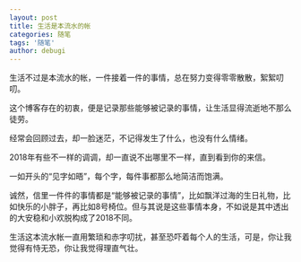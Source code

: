 ```yaml
---
layout: post
title: 生活是本流水的帐
categories: 随笔
tags: '随笔'
author: debugi
---
```


生活不过是本流水的帐，一件接着一件的事情，总在努力变得零零散散，絮絮叨叨。  

这个博客存在的初衷，便是记录那些能够被记录的事情，让生活显得流逝地不那么徒劳。  

经常会回顾过去，却一脸迷茫，不记得发生了什么，也没有什么情绪。  

2018年有些不一样的调调，却一直说不出哪里不一样，直到看到你的来信。  

一如开头的“见字如晤”，每个字，每件事都那么地简洁而饱满。  

诚然，信里一件件的事情都是“能够被记录的事情”，比如飘洋过海的生日礼物，比如快乐的小胖子，再比如8号椅位。但与其说是这些事情本身，不如说是其中透出的大安稳和小欢脱构成了2018不同。  

生活这本流水帐一直用繁琐和赤字叨扰，甚至恐吓着每个人的生活，可是，你让我觉得有恃无恐，你让我觉得理直气壮。 






